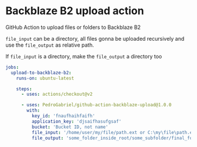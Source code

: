 # Backblaze B2 upload action

GitHub Action to upload files or folders to Backblaze B2

`file_input` can be a directory, all files gonna be uploaded recursively and use the `file_output` as relative path.

If `file_input` is a directory, make the `file_output` a directory too

```yaml
jobs:
  upload-to-backblaze-b2:
    runs-on: ubuntu-latest

    steps:
      - uses: actions/checkout@v2

      - uses: PedroGabriel/github-action-backblaze-upload@1.0.0
        with:
          key_id: 'fnaufhaihfaifh'
          application_key: 'djsaifhasufgsaf'
          bucket: 'Bucket ID, not name'
          file_input: '/home/user/my/file/path.ext or C:\my\file\path.ext'
          file_output: 'some_folder_inside_root/some_subfolder/final_folder/file.ext'
```
